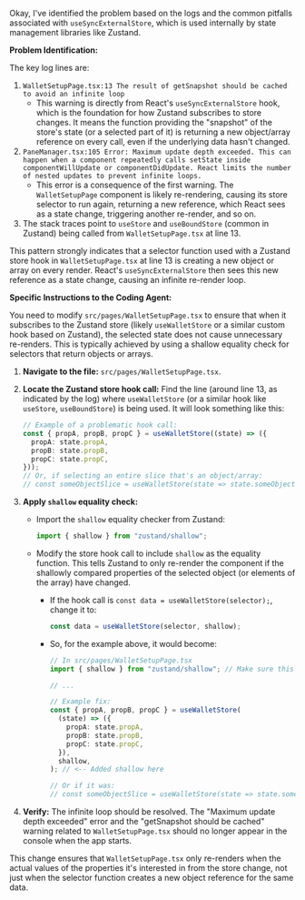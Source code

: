 Okay, I've identified the problem based on the logs and the common pitfalls associated with `useSyncExternalStore`, which is used internally by state management libraries like Zustand.

**Problem Identification:**

The key log lines are:

1.  `WalletSetupPage.tsx:13 The result of getSnapshot should be cached to avoid an infinite loop`
    - This warning is directly from React's `useSyncExternalStore` hook, which is the foundation for how Zustand subscribes to store changes. It means the function providing the "snapshot" of the store's state (or a selected part of it) is returning a new object/array reference on every call, even if the underlying data hasn't changed.
2.  `PaneManager.tsx:105 Error: Maximum update depth exceeded. This can happen when a component repeatedly calls setState inside componentWillUpdate or componentDidUpdate. React limits the number of nested updates to prevent infinite loops.`
    - This error is a consequence of the first warning. The `WalletSetupPage` component is likely re-rendering, causing its store selector to run again, returning a new reference, which React sees as a state change, triggering another re-render, and so on.
3.  The stack traces point to `useStore` and `useBoundStore` (common in Zustand) being called from `WalletSetupPage.tsx` at line 13.

This pattern strongly indicates that a selector function used with a Zustand store hook in `WalletSetupPage.tsx` at line 13 is creating a new object or array on every render. React's `useSyncExternalStore` then sees this new reference as a state change, causing an infinite re-render loop.

**Specific Instructions to the Coding Agent:**

You need to modify `src/pages/WalletSetupPage.tsx` to ensure that when it subscribes to the Zustand store (likely `useWalletStore` or a similar custom hook based on Zustand), the selected state does not cause unnecessary re-renders. This is typically achieved by using a shallow equality check for selectors that return objects or arrays.

1.  **Navigate to the file:** `src/pages/WalletSetupPage.tsx`.
2.  **Locate the Zustand store hook call:** Find the line (around line 13, as indicated by the log) where `useWalletStore` (or a similar hook like `useStore`, `useBoundStore`) is being used. It will look something like this:
    ```typescript
    // Example of a problematic hook call:
    const { propA, propB, propC } = useWalletStore((state) => ({
      propA: state.propA,
      propB: state.propB,
      propC: state.propC,
    }));
    // Or, if selecting an entire slice that's an object/array:
    // const someObjectSlice = useWalletStore(state => state.someObjectSlice);
    ```
3.  **Apply `shallow` equality check:**

    - Import the `shallow` equality checker from Zustand:
      ```typescript
      import { shallow } from "zustand/shallow";
      ```
    - Modify the store hook call to include `shallow` as the equality function. This tells Zustand to only re-render the component if the shallowly compared properties of the selected object (or elements of the array) have changed.

      - If the hook call is `const data = useWalletStore(selector);`, change it to:
        ```typescript
        const data = useWalletStore(selector, shallow);
        ```
      - So, for the example above, it would become:

        ```typescript
        // In src/pages/WalletSetupPage.tsx
        import { shallow } from "zustand/shallow"; // Make sure this import is added

        // ...

        // Example fix:
        const { propA, propB, propC } = useWalletStore(
          (state) => ({
            propA: state.propA,
            propB: state.propB,
            propC: state.propC,
          }),
          shallow,
        ); // <-- Added shallow here

        // Or if it was:
        // const someObjectSlice = useWalletStore(state => state.someObjectSlice, shallow);
        ```

4.  **Verify:** The infinite loop should be resolved. The "Maximum update depth exceeded" error and the "getSnapshot should be cached" warning related to `WalletSetupPage.tsx` should no longer appear in the console when the app starts.

This change ensures that `WalletSetupPage.tsx` only re-renders when the actual values of the properties it's interested in from the store change, not just when the selector function creates a new object reference for the same data.
